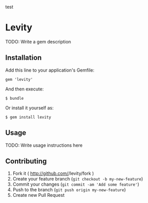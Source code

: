 test

# Levity

TODO: Write a gem description

## Installation

Add this line to your application's Gemfile:

    gem 'levity'

And then execute:

    $ bundle

Or install it yourself as:

    $ gem install levity

## Usage

TODO: Write usage instructions here

## Contributing

1. Fork it ( http://github.com/<my-github-username>/levity/fork )
2. Create your feature branch (`git checkout -b my-new-feature`)
3. Commit your changes (`git commit -am 'Add some feature'`)
4. Push to the branch (`git push origin my-new-feature`)
5. Create new Pull Request
